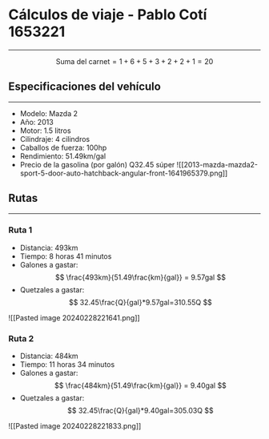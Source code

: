 # Cálculos de viaje - Pablo Cotí 1653221
---
$$
\text{Suma del carnet} = 1+6+5+3+2+2+1 = 20
$$
## Especificaciones del vehículo
---
- Modelo: Mazda 2
- Año: 2013
- Motor: 1.5 litros
- Cilindraje: 4 cilindros
- Caballos de fuerza: 100hp
- Rendimiento: 51.49km/gal
- Precio de la gasolina (por galón) Q32.45 súper
![[2013-mazda-mazda2-sport-5-door-auto-hatchback-angular-front-1641965379.png]]
> <div style="page-break-after: always;"></div>
## Rutas
---
### Ruta 1
- Distancia: 493km
- Tiempo: 8 horas 41 minutos
- Galones a gastar:
$$
\frac{493km}{51.49\frac{km}{gal}} = 9.57gal
$$
- Quetzales a gastar:
$$
32.45\frac{Q}{gal}*9.57gal=310.55Q
$$

![[Pasted image 20240228221641.png]]

> <div style="page-break-after: always;"></div>
### Ruta 2
- Distancia: 484km
- Tiempo: 11 horas 34 minutos
- Galones a gastar:
$$
\frac{484km}{51.49\frac{km}{gal}} = 9.40gal
$$
- Quetzales a gastar:
$$
32.45\frac{Q}{gal}*9.40gal=305.03Q
$$

![[Pasted image 20240228221833.png]]
